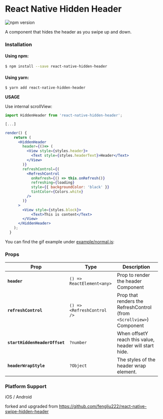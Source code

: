 # React Native Hidden Header
![npm version](https://img.shields.io/npm/v/react-native-hidden-header.svg?style=flat-square)

A component that hides the header as you swipe up and down.


### Installation

#### Using npm:

```sh
$ npm install --save react-native-hidden-header
```

#### Using yarn:

```sh
$ yarn add react-native-hidden-header
```

**USAGE**

Use internal scrollView:

```jsx
import HiddenHeader from 'react-native-hidden-header';

[...]

render() {
    return (
      <HiddenHeader
        header={()=> (
          <View style={styles.header}>
            <Text style={styles.headerText}>Header</Text>
          </View>
        )}
        refreshControl={(
          <RefreshControl
            onRefresh={() => this.onRefresh()}
            refreshing={loading}
            style={{ backgroundColor: 'black' }}
            tintColor={Colors.white}
          />
        )}
      >
        <View style={styles.block}>
            <Text>This is content</Text>
        </View>
      </HiddenHeader>
    );
  }
```

You can find the gif example under [example/normal.js](https://github.com/matheushf/react-native-hidden-header/blob/master/example/normal.js):

### Props

| Prop | Type | Description |
|---|---|---|
|**`header`**|`() => ReactElement<any>`|Prop to render the header Component|
|**`refreshControl`**|`() => <RefreshControl />`|Prop that renders the RefreshControl (from `<Scrollview>`) Component|
|**`startHiddenHeaderOffset`**|`?number`|When offsetY reach this value, header will start hide.|
|**`headerWrapStyle`**|`?Object`|The styles of the header wrap element.|

### Platform Support

iOS / Android

forked and upgraded from https://github.com/fengliu222/react-native-swipe-hidden-header
